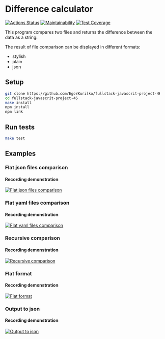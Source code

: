 # Difference calculator
[![Actions Status](https://github.com/EgorKurilko/fullstack-javascript-project-46/workflows/hexlet-check/badge.svg)](https://github.com/EgorKurilko/fullstack-javascript-project-46/actions)
[![Maintainability](https://api.codeclimate.com/v1/badges/b2c7423580bd84f0f825/maintainability)](https://codeclimate.com/github/EgorKurilko/fullstack-javascript-project-46/maintainability)
[![Test Coverage](https://api.codeclimate.com/v1/badges/b2c7423580bd84f0f825/test_coverage)](https://codeclimate.com/github/EgorKurilko/fullstack-javascript-project-46/test_coverage)


This program compares two files and returns the difference between the data as a string.

The result of file comparison can be displayed in different formats:
- stylish
- plain
- json

## Setup
```sh
git clone https://github.com/EgorKurilko/fullstack-javascrit-project-46.git
cd fullstack-javascrit-project-46
make install
npm install
npm link
```
## Run tests
```sh
make test
```
## Examples

### Flat json files comparison

#### Recording demonstration
[![Flat json files comparison](https://asciinema.org/a/Ho8Mab6ZnVJFWh1BVBAMzJvcl.svg)](https://asciinema.org/a/Ho8Mab6ZnVJFWh1BVBAMzJvcl)

### Flat yaml files comparison

#### Recording demonstration
[![Flat yaml files comparison](https://asciinema.org/a/OFjpVgFtlSUwOkcB3X67WG78A.svg)](https://asciinema.org/a/OFjpVgFtlSUwOkcB3X67WG78A)

### Recursive comparison

#### Recording demonstration
[![Recursive comparison](https://asciinema.org/a/rvAgXbgFD3nxmHNMzAsz7Y5Le.svg)](https://asciinema.org/a/rvAgXbgFD3nxmHNMzAsz7Y5Le)

### Flat format

#### Recording demonstration
[![Flat format](https://asciinema.org/a/hoqM8YuppeqT8OByVXCUvZNTx.svg)](https://asciinema.org/a/hoqM8YuppeqT8OByVXCUvZNTx)

### Output to json

#### Recording demonstration
[![Output to json](https://asciinema.org/a/1Bh31TBwEQ2BfvjAB05O61OOC.svg)](https://asciinema.org/a/1Bh31TBwEQ2BfvjAB05O61OOC)
